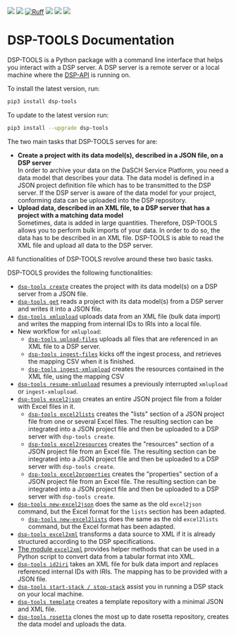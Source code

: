 [![](https://img.shields.io/pypi/v/dsp-tools.svg)](https://pypi.org/project/dsp-tools/) 
[![](https://img.shields.io/pypi/l/dsp-tools.svg)](https://pypi.org/project/dsp-tools/) 
[![Ruff](https://img.shields.io/endpoint?url=https://raw.githubusercontent.com/astral-sh/ruff/main/assets/badge/v2.json)](https://github.com/astral-sh/ruff) 
[![](https://img.shields.io/badge/mypy-blue)](https://github.com/python/mypy) 
[![](https://img.shields.io/badge/markdownlint-darkgreen)](https://github.com/igorshubovych/markdownlint-cli) 
[![](https://img.shields.io/badge/markdown%20link%20validator-darkgreen)](https://www.npmjs.com/package/markdown-link-validator) 

# DSP-TOOLS Documentation

DSP-TOOLS is a Python package with a command line interface 
that helps you interact with a DSP server. 
A DSP server is a remote server or a local machine 
where the [DSP-API](https://github.com/dasch-swiss/dsp-api) is running on. 

To install the latest version, run:

```bash
pip3 install dsp-tools
```

To update to the latest version run:

```bash
pip3 install --upgrade dsp-tools
```

The two main tasks that DSP-TOOLS serves for are:

- **Create a project with its data model(s), described in a JSON file, on a DSP server**  
  In order to archive your data on the DaSCH Service Platform, 
  you need a data model that describes your data.
  The data model is defined in a JSON project definition file 
  which has to be transmitted to the DSP server. 
  If the DSP server is aware of the data model for your project, 
  conforming data can be uploaded into the DSP repository.
- **Upload data, described in an XML file, to a DSP server that has a project with a matching data model**  
  Sometimes, data is added in large quantities. 
  Therefore, DSP-TOOLS allows you to perform bulk imports of your data.
  In order to do so, the data has to be described in an XML file. 
  DSP-TOOLS is able to read the XML file 
  and upload all data to the DSP server.

All functionalities of DSP-TOOLS revolve around these two basic tasks. 

DSP-TOOLS provides the following functionalities:

- [`dsp-tools create`](https://docs.dasch.swiss/latest/DSP-TOOLS/cli-commands/#create) 
  creates the project with its data model(s) on a DSP server from a JSON file.
- [`dsp-tools get`](https://docs.dasch.swiss/latest/DSP-TOOLS/cli-commands#get) 
  reads a project with its data model(s) from 
  a DSP server and writes it into a JSON file.
- [`dsp-tools xmlupload`](https://docs.dasch.swiss/latest/DSP-TOOLS/cli-commands/#xmlupload) 
  uploads data from an XML file (bulk data import)
  and writes the mapping from internal IDs to IRIs into a local file.
- New workflow for `xmlupload`:
    - [`dsp-tools upload-files`](https://docs.dasch.swiss/latest/DSP-TOOLS/cli-commands/#upload-files)
      uploads all files that are referenced in an XML file to a DSP server.
    - [`dsp-tools ingest-files`](https://docs.dasch.swiss/latest/DSP-TOOLS/cli-commands/#ingest-files)
      kicks off the ingest process, and retrieves the mapping CSV when it is finished.
    - [`dsp-tools ingest-xmlupload`](https://docs.dasch.swiss/latest/DSP-TOOLS/cli-commands/#ingest-xmlupload)
      creates the resources contained in the XML file, using the mapping CSV
- [`dsp-tools resume-xmlupload`](https://docs.dasch.swiss/latest/DSP-TOOLS/cli-commands/#resume-xmlupload) 
  resumes a previously interrupted `xmlupload` or `ingest-xmlupload`.
- [`dsp-tools excel2json`](https://docs.dasch.swiss/latest/DSP-TOOLS/cli-commands/#excel2json) 
  creates an entire JSON project file from a folder with Excel files in it.
    - [`dsp-tools excel2lists`](https://docs.dasch.swiss/latest/DSP-TOOLS/cli-commands/#excel2lists)
      creates the "lists" section of a JSON project file from one or several Excel files. 
      The resulting section can be integrated into a JSON project file
      and then be uploaded to a DSP server with `dsp-tools create`.
    - [`dsp-tools excel2resources`](https://docs.dasch.swiss/latest/DSP-TOOLS/cli-commands/#excel2resources)
      creates the "resources" section of a JSON project file from an Excel file. 
      The resulting section can be integrated into a JSON project file 
      and then be uploaded to a DSP server with `dsp-tools create`.
    - [`dsp-tools excel2properties`](https://docs.dasch.swiss/latest/DSP-TOOLS/cli-commands/#excel2properties)
      creates the "properties" section of a JSON project file from an Excel file. 
      The resulting section can be integrated into a JSON project file 
      and then be uploaded to a DSP server with `dsp-tools create`.
- [`dsp-tools new-excel2json`](https://docs.dasch.swiss/latest/DSP-TOOLS/cli-commands/#new-excel2json)
  does the same as the old `excel2json` command, but the Excel format for the `lists` section has been adapted.
    - [`dsp-tools new-excel2lists`](https://docs.dasch.swiss/latest/DSP-TOOLS/cli-commands/#new-excel2lists)
      does the same as the old `excel2lists` command, but the Excel format has been adapted.
- [`dsp-tools excel2xml`](https://docs.dasch.swiss/latest/DSP-TOOLS/cli-commands/#excel2xml) 
  transforms a data source to XML 
  if it is already structured according to the DSP specifications.
- [The module `excel2xml`](https://docs.dasch.swiss/latest/DSP-TOOLS/excel2xml-module) 
  provides helper methods that can be used in a Python script 
  to convert data from a tabular format into XML.
- [`dsp-tools id2iri`](https://docs.dasch.swiss/latest/DSP-TOOLS/cli-commands/#id2iri)
  takes an XML file for bulk data import and replaces referenced internal IDs with IRIs. 
  The mapping has to be provided with a JSON file.
- [`dsp-tools start-stack / stop-stack`](https://docs.dasch.swiss/latest/DSP-TOOLS/cli-commands/#start-stack)
  assist you in running a DSP stack on your local machine.
- [`dsp-tools template`](https://docs.dasch.swiss/latest/DSP-TOOLS/cli-commands/#template)
  creates a template repository with a minimal JSON and XML file.
- [`dsp-tools rosetta`](https://docs.dasch.swiss/latest/DSP-TOOLS/cli-commands/#rosetta)
  clones the most up to date rosetta repository,
  creates the data model and uploads the data.
